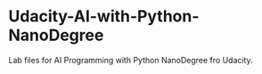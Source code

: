 # Udacity-AI-with-Python-NanoDegree

Lab files for AI Programming with Python NanoDegree fro Udacity.
